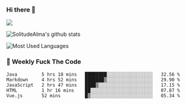 ### Hi there 👋

<p>
  <a href="https://count.getloli.com/"><img src="https://count.getloli.com/get/@:solitudealma"></a>
</p>

![SolitudeAlma's github stats](https://github-readme-stats.vercel.app/api?username=solitudealma&show_icons=true&theme=radical)

![Most Used Languages](https://github-readme-stats.vercel.app/api/top-langs/?username=solitudealma&layout=compact&hide_border=true&theme=dark)
<!-- ![visitors](https://visitor-badge.glitch.me/badge?page_id=solitudealma.solitudealma.id) -->


### :dart: Weekly Fuck The Code

<!--START_SECTION:waka-->
```text
Java         5 hrs 18 mins   ████████░░░░░░░░░░░░░░░░░   32.56 % 
Markdown     4 hrs 52 mins   ███████▒░░░░░░░░░░░░░░░░░   29.90 % 
JavaScript   2 hrs 47 mins   ████▒░░░░░░░░░░░░░░░░░░░░   17.15 % 
HTML         1 hr 16 mins    ██░░░░░░░░░░░░░░░░░░░░░░░   07.87 % 
Vue.js       52 mins         █▒░░░░░░░░░░░░░░░░░░░░░░░   05.34 % 
```
<!--END_SECTION:waka-->
